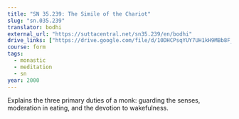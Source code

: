 ```yaml
---
title: "SN 35.239: The Simile of the Chariot"
slug: "sn.035.239"
translator: bodhi
external_url: "https://suttacentral.net/sn35.239/en/bodhi"
drive_links: ["https://drive.google.com/file/d/10DHCPsqYUY7UH1kH9MBb8F_843iCU7Gv/view?usp=drivesdk"]
course: form
tags:
  - monastic
  - meditation
  - sn
year: 2000
---
```


Explains the three primary duties of a monk: guarding the senses, moderation in eating, and the devotion to wakefulness.
